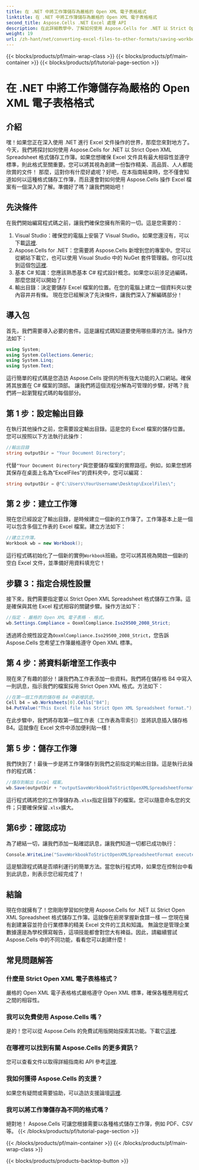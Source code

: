 ```yaml
---
title: 在 .NET 中將工作簿儲存為嚴格的 Open XML 電子表格格式
linktitle: 在 .NET 中將工作簿儲存為嚴格的 Open XML 電子表格格式
second_title: Aspose.Cells .NET Excel 處理 API
description: 在此詳細教學中，了解如何使用 Aspose.Cells for .NET 以 Strict Open XML Spreadsheet 格式儲存工作簿。
weight: 19
url: /zh-hant/net/converting-excel-files-to-other-formats/saving-workbook-to-strict-open-xml-spreadsheet-format/
---
```


{{< blocks/products/pf/main-wrap-class >}}
{{< blocks/products/pf/main-container >}}
{{< blocks/products/pf/tutorial-page-section >}}

# 在 .NET 中將工作簿儲存為嚴格的 Open XML 電子表格格式

## 介紹
嘿！如果您正在深入使用 .NET 進行 Excel 文件操作的世界，那麼您來對地方了。今天，我們將探討如何使用 Aspose.Cells for .NET 以 Strict Open XML Spreadsheet 格式儲存工作簿。如果您想確保 Excel 文件具有最大相容性並遵守標準，則此格式至關重要。您可以將其視為創建一份製作精美、高品質、人人都能欣賞的文件！
那麼，這對你有什麼好處呢？好吧，在本指南結束時，您不僅會知道如何以這種格式儲存工作簿，而且還會對如何使用 Aspose.Cells 操作 Excel 檔案有一個深入的了解。準備好了嗎？讓我們開始吧！
## 先決條件
在我們開始編寫程式碼之前，讓我們確保您擁有所需的一切。這是您需要的：
1.  Visual Studio：確保您的電腦上安裝了 Visual Studio。如果您還沒有，可以下載[這裡](https://visualstudio.microsoft.com/).
2. Aspose.Cells for .NET：您需要將 Aspose.Cells 新增到您的專案中。您可以從網站下載它，也可以使用 Visual Studio 中的 NuGet 套件管理器。你可以找到這個包[這裡](https://releases.aspose.com/cells/net/).
3. 基本 C# 知識：您應該熟悉基本 C# 程式設計概念。如果您以前涉足過編碼，那麼您就可以開始了！
4. 輸出目錄：決定要儲存 Excel 檔案的位置。在您的電腦上建立一個資料夾以使內容井井有條。
現在您已經解決了先決條件，讓我們深入了解編碼部分！
## 導入包
首先，我們需要導入必要的套件。這是讓程式碼知道要使用哪些庫的方法。操作方法如下：
```csharp
using System;
using System.Collections.Generic;
using System.Linq;
using System.Text;
```
這行簡單的程式碼是您造訪 Aspose.Cells 提供的所有強大功能的入口網站。確保將其放置在 C# 檔案的頂部。 
讓我們將這個流程分解為可管理的步驟，好嗎？我們將一起瀏覽程式碼的每個部分。
## 第 1 步：設定輸出目錄
在執行其他操作之前，您需要設定輸出目錄。這是您的 Excel 檔案的儲存位置。您可以按照以下方法執行此操作：
```csharp
//輸出目錄
string outputDir = "Your Document Directory";
```
代替`"Your Document Directory"`與您要儲存檔案的實際路徑。例如，如果您想將其保存在桌面上名為“ExcelFiles”的資料夾中，您可以編寫：
```csharp
string outputDir = @"C:\Users\YourUsername\Desktop\ExcelFiles\";
```
## 第 2 步：建立工作簿
現在您已經設定了輸出目錄，是時候建立一個新的工作簿了。工作簿基本上是一個可以包含多個工作表的 Excel 檔案。建立方法如下：
```csharp
//建立工作簿。
Workbook wb = new Workbook();
```
這行程式碼初始化了一個新的實例`Workbook`班級。您可以將其視為開啟一個新的空白 Excel 文件，並準備好用資料填充它！
## 步驟 3：指定合規性設置
接下來，我們需要指定要以 Strict Open XML Spreadsheet 格式儲存工作簿。這是確保與其他 Excel 程式相容的關鍵步驟。操作方法如下：
```csharp
//指定 - 嚴格的 Open XML 電子表格 - 格式。
wb.Settings.Compliance = OoxmlCompliance.Iso29500_2008_Strict;
```
透過將合規性設定為`OoxmlCompliance.Iso29500_2008_Strict`，您告訴 Aspose.Cells 您希望工作簿嚴格遵守 Open XML 標準。
## 第 4 步：將資料新增至工作表中
現在來了有趣的部分！讓我們為工作表添加一些資料。我們將在儲存格 B4 中寫入一則訊息，指示我們的檔案採用 Strict Open XML 格式。方法如下：
```csharp
//在第一個工作表的儲存格 B4 中新增訊息。
Cell b4 = wb.Worksheets[0].Cells["B4"];
b4.PutValue("This Excel file has Strict Open XML Spreadsheet format.");
```
在此步驟中，我們將存取第一個工作表（工作表為零索引）並將訊息插入儲存格 B4。這就像在 Excel 文件中添加便利貼一樣！
## 第 5 步：儲存工作簿
我們快到了！最後一步是將工作簿儲存到我們之前指定的輸出目錄。這是執行此操作的程式碼：
```csharp
//儲存到輸出 Excel 檔案。
wb.Save(outputDir + "outputSaveWorkbookToStrictOpenXMLSpreadsheetFormat.xlsx", SaveFormat.Xlsx);
```
這行程式碼將您的工作簿儲存為`.xlsx`指定目錄下的檔案。您可以隨意命名您的文件；只要確保保留`.xlsx`擴大。
## 第6步：確認成功
為了總結一切，讓我們添加一點確認訊息，讓我們知道一切都已成功執行：
```csharp
Console.WriteLine("SaveWorkbookToStrictOpenXMLSpreadsheetFormat executed successfully.");
```
這是驗證程式碼是否順利運行的簡單方法。當您執行程式時，如果您在控制台中看到此訊息，則表示您已經完成了！
## 結論
現在你就擁有了！您剛剛學習如何使用 Aspose.Cells for .NET 以 Strict Open XML Spreadsheet 格式儲存工作簿。這就像在廚房掌握新食譜一樣 — 您現在擁有創建兼容並符合行業標準的精美 Excel 文件的工具和知識。
無論您是管理企業數據還是為學校撰寫報告，這項技能都會對您大有裨益。因此，請繼續嘗試 Aspose.Cells 中的不同功能，看看您可以創建什麼！
## 常見問題解答
### 什麼是 Strict Open XML 電子表格格式？
嚴格的 Open XML 電子表格格式嚴格遵守 Open XML 標準，確保各種應用程式之間的相容性。
### 我可以免費使用 Aspose.Cells 嗎？
是的！您可以從 Aspose.Cells 的免費試用版開始探索其功能。下載它[這裡](https://releases.aspose.com/).
### 在哪裡可以找到有關 Aspose.Cells 的更多資訊？
您可以查看文件以取得詳細指南和 API 參考[這裡](https://reference.aspose.com/cells/net/).
### 我如何獲得 Aspose.Cells 的支援？
如果您有疑問或需要協助，可以造訪支援論壇[這裡](https://forum.aspose.com/c/cells/9).
### 我可以將工作簿儲存為不同的格式嗎？
絕對地！ Aspose.Cells 可讓您根據需要以各種格式儲存工作簿，例如 PDF、CSV 等。
{{< /blocks/products/pf/tutorial-page-section >}}

{{< /blocks/products/pf/main-container >}}
{{< /blocks/products/pf/main-wrap-class >}}

{{< blocks/products/products-backtop-button >}}
